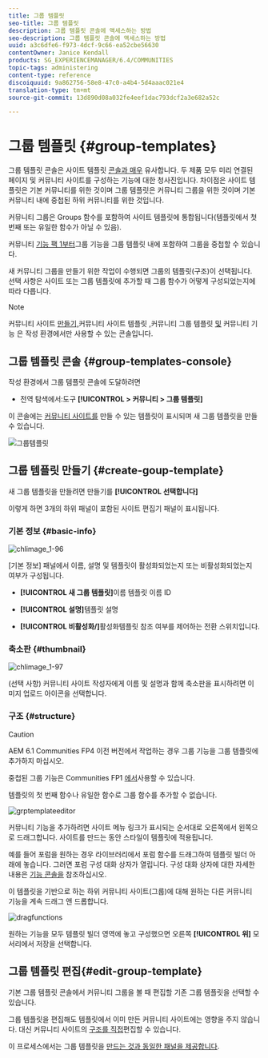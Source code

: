 ```yaml
---
title: 그룹 템플릿
seo-title: 그룹 템플릿
description: 그룹 템플릿 콘솔에 액세스하는 방법
seo-description: 그룹 템플릿 콘솔에 액세스하는 방법
uuid: a3c6dfe6-f973-4dcf-9c66-ea52cbe56630
contentOwner: Janice Kendall
products: SG_EXPERIENCEMANAGER/6.4/COMMUNITIES
topic-tags: administering
content-type: reference
discoiquuid: 9a862756-58e8-47c0-a4b4-5d4aaac021e4
translation-type: tm+mt
source-git-commit: 13d890d08a032fe4eef1dac793dcf2a3e682a52c

---
```



# 그룹 템플릿 {#group-templates}

그룹 템플릿 콘솔은 사이트 템플릿 [콘솔과 매우](sites.md) 유사합니다. 두 제품 모두 미리 연결된 페이지 및 커뮤니티 사이트를 구성하는 기능에 대한 청사진입니다. 차이점은 사이트 템플릿은 기본 커뮤니티를 위한 것이며 그룹 템플릿은 커뮤니티 그룹을 위한 것이며 기본 커뮤니티 내에 중첩된 하위 커뮤니티를 위한 것입니다.

커뮤니티 그룹은 Groups 함수를 [](functions.md#groups-function) 포함하여 사이트 템플릿에 통합됩니다(템플릿에서 첫 번째 또는 유일한 함수가 아닐 수 있음).

커뮤니티 [기능 팩 1부터](deploy-communities.md#latestfeaturepack)그룹 기능을 그룹 템플릿 내에 포함하여 그룹을 중첩할 수 있습니다.

새 커뮤니티 그룹을 만들기 위한 작업이 수행되면 그룹의 템플릿(구조)이 선택됩니다. 선택 사항은 사이트 또는 그룹 템플릿에 추가할 때 그룹 함수가 어떻게 구성되었는지에 따라 다릅니다.

>[!NOTE]
>
>커뮤니티 사이트 [만들기,](sites-console.md)커뮤니티 사이트 템플릿 [,](sites.md)커뮤니티 그룹 템플릿 [및](tools-groups.md) 커뮤니티 기능 [](functions.md) 은 작성 환경에서만 사용할 수 있는 콘솔입니다.

## 그룹 템플릿 콘솔 {#group-templates-console}

작성 환경에서 그룹 템플릿 콘솔에 도달하려면

* 전역 탐색에서:도구 **[!UICONTROL > 커뮤니티 > 그룹 템플릿]**

이 콘솔에는 [커뮤니티 사이트를](sites-console.md) 만들 수 있는 템플릿이 표시되며 새 그룹 템플릿을 만들 수 있습니다.

![그룹템플릿](assets/groupstemplate.png)

## 그룹 템플릿 만들기 {#create-goup-template}

새 그룹 템플릿을 만들려면 만들기를 **[!UICONTROL 선택합니다]**

이렇게 하면 3개의 하위 패널이 포함된 사이트 편집기 패널이 표시됩니다.

### 기본 정보 {#basic-info}

![chlimage_1-96](assets/chlimage_1-96.png)

[기본 정보] 패널에서 이름, 설명 및 템플릿이 활성화되었는지 또는 비활성화되었는지 여부가 구성됩니다.

* **[!UICONTROL 새 그룹 템플릿]**&#x200B;이름 템플릿 이름 ID

* **[!UICONTROL 설명]**&#x200B;템플릿 설명

* **[!UICONTROL 비활성화/]**&#x200B;활성화템플릿 참조 여부를 제어하는 전환 스위치입니다.

### 축소판 {#thumbnail}

![chlimage_1-97](assets/chlimage_1-97.png)

(선택 사항) 커뮤니티 사이트 작성자에게 이름 및 설명과 함께 축소판을 표시하려면 이미지 업로드 아이콘을 선택합니다.

### 구조 {#structure}

>[!CAUTION]
>
>AEM 6.1 Communities FP4 이전 버전에서 작업하는 경우 그룹 기능을 그룹 템플릿에 추가하지 마십시오.
>
>중첩된 그룹 기능은 Communities FP1 [에서](communities.md#latestfeaturepack)사용할 수 있습니다.
>
>템플릿의 첫 번째 함수나 유일한 함수로 그룹 함수를 추가할 수 없습니다.

![grptemplateeditor](assets/grptemplateeditor.png)

커뮤니티 기능을 추가하려면 사이트 메뉴 링크가 표시되는 순서대로 오른쪽에서 왼쪽으로 드래그합니다. 사이트를 만드는 동안 스타일이 템플릿에 적용됩니다.

예를 들어 포럼을 원하는 경우 라이브러리에서 포럼 함수를 드래그하여 템플릿 빌더 아래에 놓습니다. 그러면 포럼 구성 대화 상자가 열립니다. 구성 대화 상자에 대한 자세한 내용은 [기능 콘솔을](functions.md) 참조하십시오.

이 템플릿을 기반으로 하는 하위 커뮤니티 사이트(그룹)에 대해 원하는 다른 커뮤니티 기능을 계속 드래그 앤 드롭합니다.

![dragfunctions](assets/dragfunctions.png)

원하는 기능을 모두 템플릿 빌더 영역에 놓고 구성했으면 오른쪽 **[!UICONTROL 위]** 모서리에서 저장을 선택합니다.

## 그룹 템플릿 편집{#edit-group-template}

기본 그룹 템플릿 콘솔에서 [](#group-templates-console)커뮤니티 그룹을 볼 때 편집할 기존 그룹 템플릿을 선택할 수 있습니다.

그룹 템플릿을 편집해도 템플릿에서 이미 만든 커뮤니티 사이트에는 영향을 주지 않습니다. 대신 커뮤니티 사이트의 [구조를 직접](sites-console.md#modify-structure)편집할 수 있습니다.

이 프로세스에서는 그룹 템플릿을 [만드는 것과 동일한 패널을 제공합니다](#create-goup-template).
